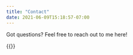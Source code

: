 ```yaml
---
title: "Contact"
date: 2021-06-09T15:18:57-07:00
---
```

Got questions? Feel free to reach out to me here!

{{<form-contact action="https://formspree.io/f/xnqlvqkl">}}
